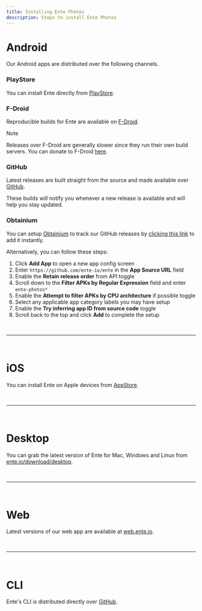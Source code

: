 ```yaml
---
title: Installing Ente Photos
description: Steps to install Ente Photos
---
```


# Android

Our Android apps are distributed over the following channels.

### PlayStore

You can install Ente directly from
[PlayStore](https://play.google.com/store/apps/details?id=io.ente.photos).

### F-Droid

Reproducible builds for Ente are available on
[F-Droid](https://f-droid.org/packages/io.ente.photos.fdroid/).

> [!NOTE]
>
> Releases over F-Droid are generally slower since they run their own build
> servers. You can donate to F-Droid [here](https://f-droid.org/en/donate).

### GitHub

Latest releases are built straight from the source and made available over
[GitHub](https://github.com/ente-io/ente/releases?q=tag%253Aphotos-v1.).

These builds will notify you whenever a new release is available and will help
you stay updated.

### Obtainium

You can setup [Obtainium](https://github.com/ImranR98/Obtainium) to track our
GitHub releases by
[clicking this link](https://apps.obtainium.imranr.dev/redirect?r=obtainium://app/%7B%22id%22%3A%22io.ente.photos.independent%22%2C%22url%22%3A%22https%3A%2F%2Fgithub.com%2Fente-io%2Fente%22%2C%22author%22%3A%22ente-io%22%2C%22name%22%3A%22Ente%20Photos%22%2C%22preferredApkIndex%22%3A0%2C%22additionalSettings%22%3A%22%7B%5C%22includePrereleases%5C%22%3Afalse%2C%5C%22fallbackToOlderReleases%5C%22%3Atrue%2C%5C%22filterReleaseTitlesByRegEx%5C%22%3A%5C%22%5C%22%2C%5C%22filterReleaseNotesByRegEx%5C%22%3A%5C%22%5C%22%2C%5C%22verifyLatestTag%5C%22%3Afalse%2C%5C%22dontSortReleasesList%5C%22%3Atrue%2C%5C%22useLatestAssetDateAsReleaseDate%5C%22%3Afalse%2C%5C%22releaseTitleAsVersion%5C%22%3Afalse%2C%5C%22trackOnly%5C%22%3Afalse%2C%5C%22versionExtractionRegEx%5C%22%3A%5C%22%5C%22%2C%5C%22matchGroupToUse%5C%22%3A%5C%22%5C%22%2C%5C%22versionDetection%5C%22%3Atrue%2C%5C%22releaseDateAsVersion%5C%22%3Afalse%2C%5C%22useVersionCodeAsOSVersion%5C%22%3Afalse%2C%5C%22apkFilterRegEx%5C%22%3A%5C%22ente-photos*%5C%22%2C%5C%22invertAPKFilter%5C%22%3Afalse%2C%5C%22autoApkFilterByArch%5C%22%3Atrue%2C%5C%22appName%5C%22%3A%5C%22%5C%22%2C%5C%22shizukuPretendToBeGooglePlay%5C%22%3Afalse%2C%5C%22allowInsecure%5C%22%3Afalse%2C%5C%22exemptFromBackgroundUpdates%5C%22%3Afalse%2C%5C%22skipUpdateNotifications%5C%22%3Afalse%2C%5C%22about%5C%22%3A%5C%22%5C%22%7D%22%2C%22overrideSource%22%3Anull%7D)
to add it instantly.

Alternatively, you can follow these steps:

1. Click **Add App** to open a new app config screen
2. Enter `https://github.com/ente-io/ente` in the **App Source URL** field
3. Enable the **Retain release order** from API toggle
4. Scroll down to the **Filter APKs by Regular Expression** field and enter
   `ente-photos*`
5. Enable the **Attempt to filter APKs by CPU architecture** if possible toggle
6. Select any applicable app category labels you may have setup
7. Enable the **Try inferring app ID from source code** toggle
8. Scroll back to the top and click **Add** to complete the setup

<br/>

---

<br/>

# iOS

You can install Ente on Apple devices from
[AppStore](https://apps.apple.com/app/id1542026904).

<br/>

---

<br/>

# Desktop

You can grab the latest version of Ente for Mac, Windows and Linux from
[ente.io/download/desktop](https://ente.io/download/desktop).

<br/>

---

<br/>

# Web

Latest versions of our web app are available at
[web.ente.io](https://web.ente.io).

<br/>

---

<br/>

# CLI

Ente's CLI is distributed directly over
[GitHub](https://github.com/ente-io/ente/releases?q=tag%3Acli-v0).
